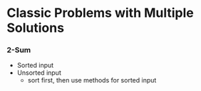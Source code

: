 <extoc></extoc>

# Classic Problems with Multiple Solutions

### 2-Sum

- Sorted input
- Unsorted input
    - sort first, then use methods for sorted input